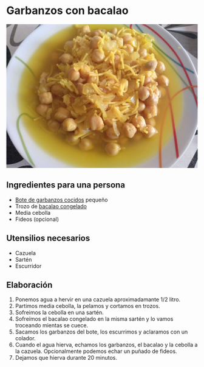 # Garbanzos con bacalao

![](images/garbanzos-bacalao-full.jpg)

## Ingredientes para una persona

* [Bote de garbanzos cocidos](ingredients/bote-garbanzos-cocidos.md) pequeño
* Trozo de [bacalao congelado](ingredients/bacalao-congelado.md)
* Media cebolla
* Fideos (opcional)

## Utensilios necesarios

* Cazuela
* Sartén
* Escurridor

## Elaboración

1. Ponemos agua a hervir en una cazuela aproximadamante 1/2 litro.
1. Partimos media cebolla, la pelamos y cortamos en trozos.
1. Sofreimos la cebolla en una sartén.
1. Sofreímos el bacalao congelado en la misma sartén y lo vamos troceando mientas se cuece.
1. Sacamos los garbanzos del bote, los escurrimos y aclaramos con un colador.
1. Cuando el agua hierva, echamos los garbanzos, el bacalao y la cebolla a la cazuela. Opcionalmente podemos echar un puñado de fideos.
1. Dejamos que hierva durante 20 minutos.
